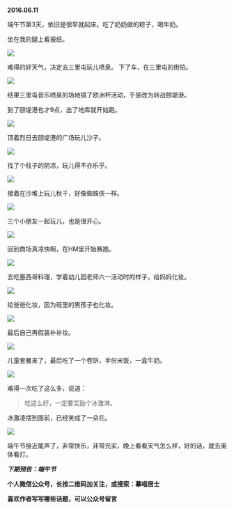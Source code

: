 
          
            
**2016.06.11**

端午节第3天，依旧是很早就起床。吃了奶奶做的粽子，喝牛奶。

坐在我的腿上看报纸。




![](img/51001-00837df968dd6439.jpg)




难得的好天气，决定去三里屯玩儿喷泉。
下了车，在三里屯的街拍。




![](img/51001-893091f545830720.jpg)




结果三里屯音乐喷泉的场地搞了欧洲杯活动，于是改为转战颐堤港。

到了颐堤港也才9点，出了地库就开始跑。




![](img/51001-228bbf3dcb98487f.jpg)




顶着烈日去颐堤港的广场玩儿沙子。




![](img/51001-9ea08374b625bdea.jpg)




找了个柱子的阴凉，玩儿得不亦乐乎。




![](img/51001-fe46c9607fb51dd5.jpg)




接着在沙堆上玩儿秋千，好像蜘蛛侠一样。




![](img/51001-02ef5ed7ea1eb72a.jpg)




三个小朋友一起玩儿，也是很开心。




![](img/51001-a94fa7cb0a7389f2.jpg)




回到商场真凉快啊，在HM里开始赛跑。




![](img/51001-b485fd33b12cfa42.jpg)




去吃墨西哥料理，学着幼儿园老师六一活动时的样子，给妈妈化妆。




![](img/51001-92834764a324ae4e.jpg)




给爸爸化妆，因为班里的男孩子也化妆。




![](img/51001-081b01e0468c9e14.jpg)




最后自己再假装补补妆。




![](img/51001-6e35c41d5d18df2a.jpg)




儿童套餐来了，最后吃了一个卷饼，半份米饭，一盒牛奶。




![](img/51001-5755118aedf65259.jpg)




难得一次吃了这么多，说道：
>吃这么好，一定要奖励个冰激淋。



冰激凌摆到面前，已经笑成了一朵花。




![](img/51001-73f4f6719b7d5fc0.jpg)




端午节接近尾声了，非常快乐，非常充实，晚上看看天气怎么样，好的话，就去奥体看灯。


***下期预告：端午节***


**个人微信公众号，长按二维码加关注，或搜索：摹喵居士**

**喜欢作者写写哪些话题，可以公众号留言**




          
        